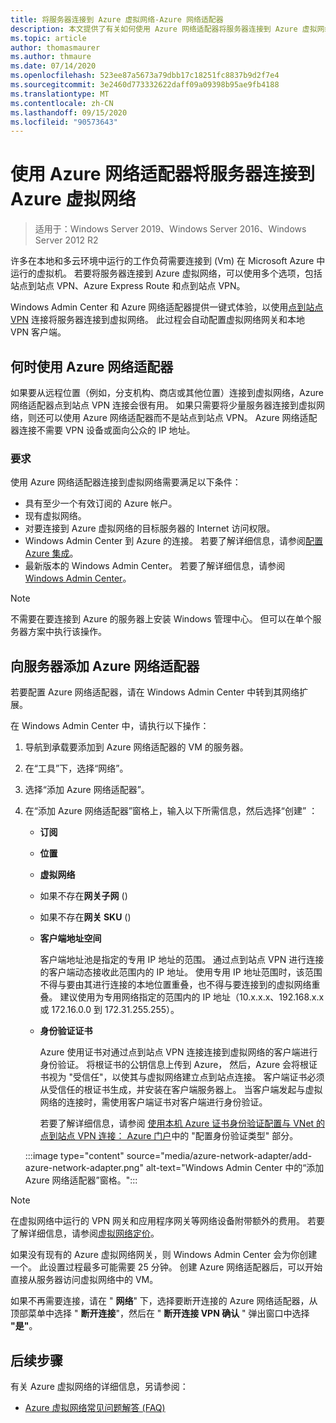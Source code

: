 ```yaml
---
title: 将服务器连接到 Azure 虚拟网络-Azure 网络适配器
description: 本文提供了有关如何使用 Azure 网络适配器将服务器连接到 Azure 虚拟网络的要求和步骤。
ms.topic: article
author: thomasmaurer
ms.author: thmaure
ms.date: 07/14/2020
ms.openlocfilehash: 523ee87a5673a79dbb17c18251fc8837b9d2f7e4
ms.sourcegitcommit: 3e2460d773332622daff09a09398b95ae9fb4188
ms.translationtype: MT
ms.contentlocale: zh-CN
ms.lasthandoff: 09/15/2020
ms.locfileid: "90573643"
---
```

# <a name="use-azure-network-adapter-to-connect-a-server-to-an-azure-virtual-network"></a>使用 Azure 网络适配器将服务器连接到 Azure 虚拟网络

>适用于：Windows Server 2019、Windows Server 2016、Windows Server 2012 R2

许多在本地和多云环境中运行的工作负荷需要连接到 (Vm) 在 Microsoft Azure 中运行的虚拟机。 若要将服务器连接到 Azure 虚拟网络，可以使用多个选项，包括站点到站点 VPN、Azure Express Route 和点到站点 VPN。

Windows Admin Center 和 Azure 网络适配器提供一键式体验，以使用[点到站点 VPN](/azure/vpn-gateway/vpn-gateway-howto-point-to-site-resource-manager-portal) 连接将服务器连接到虚拟网络。 此过程会自动配置虚拟网络网关和本地 VPN 客户端。

## <a name="when-to-use-azure-network-adapter"></a>何时使用 Azure 网络适配器
如果要从远程位置（例如，分支机构、商店或其他位置）连接到虚拟网络，Azure 网络适配器点到站点 VPN 连接会很有用。 如果只需要将少量服务器连接到虚拟网络，则还可以使用 Azure 网络适配器而不是站点到站点 VPN。 Azure 网络适配器连接不需要 VPN 设备或面向公众的 IP 地址。

### <a name="requirements"></a>要求
使用 Azure 网络适配器连接到虚拟网络需要满足以下条件：
- 具有至少一个有效订阅的 Azure 帐户。
- 现有虚拟网络。
- 对要连接到 Azure 虚拟网络的目标服务器的 Internet 访问权限。
- Windows Admin Center 到 Azure 的连接。
  若要了解详细信息，请参阅[配置 Azure 集成](/windows-server/manage/windows-admin-center/azure/azure-integration)。
- 最新版本的 Windows Admin Center。
  若要了解详细信息，请参阅 [Windows Admin Center](https://www.microsoft.com/windows-server/windows-admin-center)。

> [!NOTE]
> 不需要在要连接到 Azure 的服务器上安装 Windows 管理中心。 但可以在单个服务器方案中执行该操作。

## <a name="add-an-azure-network-adapter-to-a-server"></a>向服务器添加 Azure 网络适配器
若要配置 Azure 网络适配器，请在 Windows Admin Center 中转到其网络扩展。

在 Windows Admin Center 中，请执行以下操作：
1. 导航到承载要添加到 Azure 网络适配器的 VM 的服务器。
1. 在“工具”下，选择“网络”。
1. 选择“添加 Azure 网络适配器”。
1. 在“添加 Azure 网络适配器”窗格上，输入以下所需信息，然后选择“创建” ：
    - **订阅**
    - **位置**
    - **虚拟网络**
    - 如果不存在**网关子网** () 
    - 如果不存在**网关 SKU** () 
    - **客户端地址空间**

        客户端地址池是指定的专用 IP 地址的范围。 通过点到站点 VPN 进行连接的客户端动态接收此范围内的 IP 地址。 使用专用 IP 地址范围时，该范围不得与要由其进行连接的本地位置重叠，也不得与要连接到的虚拟网络重叠。 建议使用为专用网络指定的范围内的 IP 地址（10.x.x.x、192.168.x.x 或 172.16.0.0 到 172.31.255.255）。

    - **身份验证证书**

        Azure 使用证书对通过点到站点 VPN 连接连接到虚拟网络的客户端进行身份验证。 将根证书的公钥信息上传到 Azure， 然后，Azure 会将根证书视为 "受信任"，以使其与虚拟网络建立点到站点连接。 客户端证书必须从受信任的根证书生成，并安装在客户端服务器上。 当客户端发起与虚拟网络的连接时，需使用客户端证书对客户端进行身份验证。
    
        若要了解详细信息，请参阅 [使用本机 Azure 证书身份验证配置与 VNet 的点到站点 VPN 连接： Azure 门户](/azure/vpn-gateway/vpn-gateway-howto-point-to-site-resource-manager-portal)中的 "配置身份验证类型" 部分。

    :::image type="content" source="media/azure-network-adapter/add-azure-network-adapter.png" alt-text="Windows Admin Center 中的“添加 Azure 网络适配器”窗格。":::

> [!NOTE]
> 在虚拟网络中运行的 VPN 网关和应用程序网关等网络设备附带额外的费用。 若要了解详细信息，请参阅[虚拟网络定价](https://azure.microsoft.com/pricing/details/virtual-network/)。

如果没有现有的 Azure 虚拟网络网关，则 Windows Admin Center 会为你创建一个。 此设置过程最多可能需要 25 分钟。 创建 Azure 网络适配器后，可以开始直接从服务器访问虚拟网络中的 VM。

如果不再需要连接，请在 " **网络**" 下，选择要断开连接的 Azure 网络适配器，从顶部菜单中选择 " **断开连接**"，然后在 " **断开连接 VPN 确认** " 弹出窗口中选择 **"是"**。

## <a name="next-steps"></a>后续步骤
有关 Azure 虚拟网络的详细信息，另请参阅：

- [Azure 虚拟网络常见问题解答 (FAQ)](/azure/virtual-network/virtual-networks-faq)
